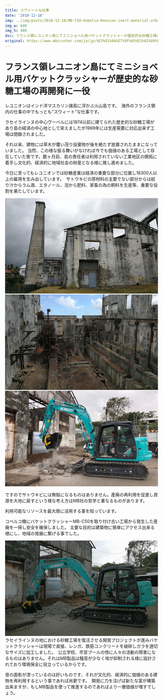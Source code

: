 ```yaml
---
title: スウィートな仕事
date: '2018-12-18'
img: ../img/posts/2018-12-18/MB-C50-Kobelco-Reunion-inert-material-urban-jobsite.640x400.jpg
img_w: 640
img_h: 400
dsc: フランス領レユニオン島にてミニショベル用バケットクラッシャーが歴史的な砂糖工場の再開発に一役
original: https://www.mbcrusher.com/ja/jp/%E3%81%8A%E7%9F%A5%E3%82%89%E3%81%9B/news/%E3%82%B9%E3%82%A6%E3%82%A3%E3%83%BC%E3%83%88%E3%81%AA%E4%BB%95%E4%BA%8B
---
```

# フランス領レユニオン島にてミニショベル用バケットクラッシャーが歴史的な砂糖工場の再開発に一役
レユニオンはインド洋マスカリン諸島に浮かぶ火山島です。　海外のフランス領内の仕事の中でもっとも”スウィート”な仕事です。

ラセイラインヌの中心ヴーベルには1874以前に建てられた歴史的な砂糖工場があり島の経済の中心地として栄えましたが1969年には生産需要に対応出来ず工場は閉鎖されました。

それ以来、建物には草木が覆い茂り投棄物が後を絶たず放置されたままになっていました。 当然、この様な振る舞いがなければ今でも価値のある工場として存在していた筈です。数ヶ月前、島の責任者は利用されていない工業地区の開拓に着手し文化的、経済的に地域社会の財産となる様に推し進めました。

今日に至ってもレユニオンでは砂糖産業は経済の重要な部分に位置し18300人以上の雇用を生み出しています。　サトウキビの原材料の主要でない部分からは絞り汁からラム酒、エタノール、泡から肥料、家畜の為の飼料を生産等、重要な役割を果たしています。

<img 
    src="../img/posts/2018-12-17/ZuccherificioReunion1.640x400.jpg"
    alt="ZuccherificioReunion1.640x400"
    class="rounded-2xl"
/>
<img 
    src="../img/posts/2018-12-17/ZuccherificioReuion.640x400.jpg"
    alt="ZuccherificioReuion.640x400"
    class="rounded-2xl"
/>
<img 
    src="../img/posts/2018-12-17/MB-C50-Kobelco-Reunion-inert-material-urban-jobsite.640x400.jpg"
    alt="MB-C50 Kobelco Reunion inert material urban jobsite.640x400"
    class="rounded-2xl"
/>

ですのでサトウキビには無駄になるものはありません。産廃の再利用を促進し資源を大地に戻すという様な考え方はMB社の哲学と重なるものがあります。

利用可能なリソースを最大限に活用する事を知っています。

コベルコ機にバケットクラッシャーMB-C50を取り付け古い工場から発生した産廃を一掃し安全を確保しました。 主要な目的は建築物に簡単にアクセス出来る様にし、地域の発展に繋げる事でした。

<img 
    src="../img/posts/2018-12-17/MB-C50-Kobelco-Reunion-inert-material-urban-jobsite1.640x400.jpg"
    alt="MB-C50 Kobelco Reunion inert material urban jobsite1.640x400"
    class="rounded-2xl"
/>
ラセイラインヌの地における砂糖工場を復活させる開発プロジェクトが進みバケットクラッシャーは現場で直接、レンガ、鉄筋コンクリートを破砕しガラを適切なサイズに加工しました。　公立学校、市営プールの傍に人々の活動の障害になるものはありません。それはMB製品は騒音が少なく埃が抑制される様に設計されており環境保全に役立っているからです。

昔の面影が漂っているのは好いものです、それが文化的、経済的に価値のある建物を再利用するという事であれば尚更です。　開発に力を注げば新たな富が構築出来ますが、もしMB製品を使って推進するのであればより一層価値が増すでしょう。